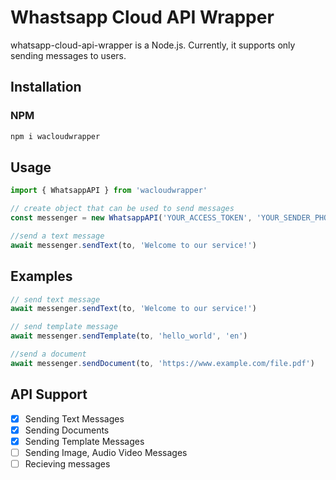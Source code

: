 # Whastsapp Cloud API Wrapper
whatsapp-cloud-api-wrapper is a Node.js. Currently, it supports only sending messages to users. 
## Installation
### NPM
```bash
npm i wacloudwrapper
```
## Usage
```js
import { WhatsappAPI } from 'wacloudwrapper'

// create object that can be used to send messages
const messenger = new WhatsappAPI('YOUR_ACCESS_TOKEN', 'YOUR_SENDER_PHONE_NUMBER_ID')

//send a text message
await messenger.sendText(to, 'Welcome to our service!')
```

## Examples
```js
// send text message
await messenger.sendText(to, 'Welcome to our service!')

// send template message
await messenger.sendTemplate(to, 'hello_world', 'en')

//send a document
await messenger.sendDocument(to, 'https://www.example.com/file.pdf')
```

## API Support
- [x] Sending Text Messages
- [x] Sending Documents
- [x] Sending Template Messages
- [ ] Sending Image, Audio Video Messages
- [ ] Recieving messages 